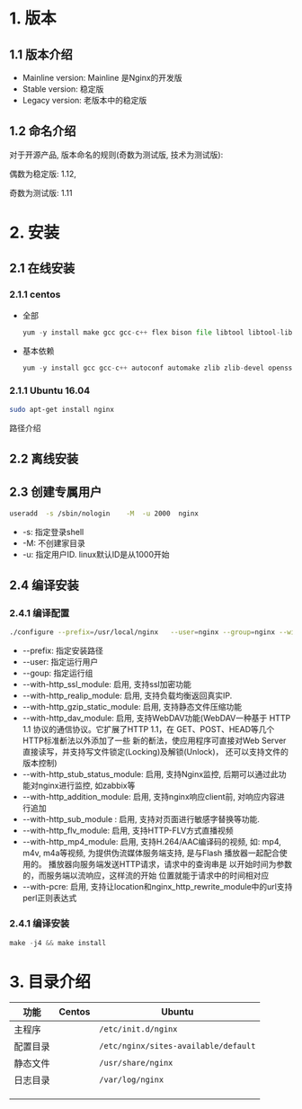 # 1. 版本

## 1.1 版本介绍

* Mainline version: Mainline 是Nginx的开发版
* Stable version: 稳定版
* Legacy version: 老版本中的稳定版

## 1.2 命名介绍

对于开源产品, 版本命名的规则(奇数为测试版, 技术为测试版):

偶数为稳定版: 1.12, 

奇数为测试版: 1.11

# 2. 安装

## 2.1 在线安装

### 2.1.1 centos

* 全部

  ```python
  yum -y install make gcc gcc-c++ flex bison file libtool libtool-libs autoconf kernel-devel libjpeg libjpeg-devel libpng libpng-devel gd freetype freetype-devel libxml2 libxml2-devel zlib zlib-devel glib2 glib2-devel bzip2 bzip2-devel libevent ncurses ncurses-devel curl curl-devel e2fsprogs e2fsprogs-devel krb5-devel libidn libidn-devel openssl openssl-devel gettext gettext-devel ncurses-devel gmp-devel unzip libcap
  ```

  

* 基本依赖

  ```python
  yum -y install gcc gcc-c++ autoconf automake zlib zlib-devel openssl openssl-devel pcre pcre-devel 
  ```

### 2.1.1 Ubuntu 16.04

```bash
sudo apt-get install nginx
```

路径介绍

## 2.2 离线安装

##  2.3 创建专属用户

```bash
useradd  -s /sbin/nologin    -M  -u 2000  nginx 
```

* -s: 指定登录shell
* -M: 不创建家目录
* -u: 指定用户ID. linux默认ID是从1000开始

## 2.4 编译安装

### 2.4.1 编译配置

```bash
./configure --prefix=/usr/local/nginx   --user=nginx --group=nginx --with-http_ssl_module --with-http_realip_module  --with-http_gzip_static_module  --with-http_dav_module  --with-http_stub_status_module  --with-http_addition_module --with-http_sub_module  --with-http_flv_module  --with-http_mp4_module  --with-pcre
```

* --prefix: 指定安装路径
* --user: 指定运行用户
* --goup: 指定运行组
* --with-http_ssl_module: 启用, 支持ssl加密功能
* --with-http_realip_module: 启用, 支持负载均衡返回真实IP.
* --with-http_gzip_static_module: 启用, 支持静态文件压缩功能
* --with-http_dav_module: 启用, 支持WebDAV功能(WebDAV一种基于 HTTP 1.1 协议的通信协议。它扩展了HTTP 1.1，在 GET、POST、HEAD等几个 HTTP标准斱法以外添加了一些 新的斱法，使应用程序可直接对Web Server 直接读写，并支持写文件锁定(Locking)及解锁(Unlock)， 还可以支持文件的版本控制)
* --with-http_stub_status_module: 启用, 支持Nginx监控, 后期可以通过此功能对nginx进行监控, 如zabbix等
* --with-http_addition_module: 启用, 支持nginx响应client前, 对响应内容进行追加
* --with-http_sub_module : 启用, 支持对页面进行敏感字替换等功能.
* --with-http_flv_module: 启用, 支持HTTP-FLV方式直播视频
* --with-http_mp4_module: 启用, 支持H.264/AAC编译码的视频, 如: mp4, m4v, m4a等视频, 为提供伪流媒体服务端支持, 是与Flash 播放器一起配合使用的。 播放器向服务端发送HTTP请求，请求中的查询串是 以开始时间为参数的，而服务端以流响应，这样流的开始 位置就能于请求中的时间相对应
* --with-pcre: 启用, 支持让location和nginx_http_rewrite_module中的url支持perl正则表达式

### 2.4.1 编译安装

```python
make -j4 && make install
```

# 3. 目录介绍

| 功能     | Centos | Ubuntu                               |
| -------- | ------ | ------------------------------------ |
| 主程序   |        | `/etc/init.d/nginx`                  |
| 配置目录 |        | `/etc/nginx/sites-available/default` |
| 静态文件 |        | `/usr/share/nginx`                   |
| 日志目录 |        | `/var/log/nginx`                     |
|          |        |                                      |
|          |        |                                      |
|          |        |                                      |



